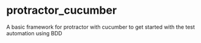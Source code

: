 # protractor_cucumber
A basic framework for protractor with cucumber to get started with the test automation using BDD

